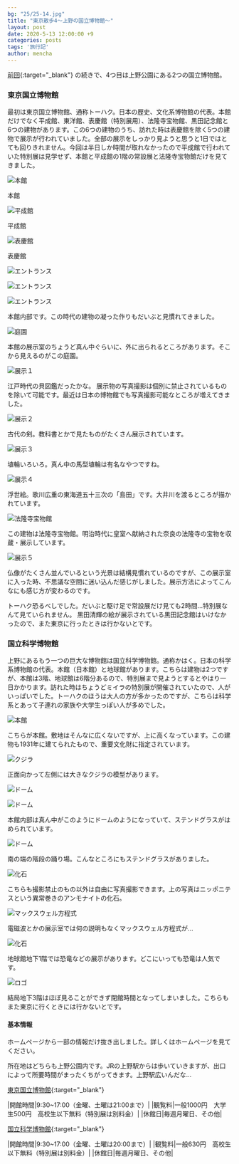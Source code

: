 ```yaml
---
bg: "25/25-14.jpg"
title: "東京散歩4～上野の国立博物館～"
layout: post
date: 2020-5-13 12:00:00 +9
categories: posts
tags: '旅行記'
author: mencha
---
```


[前回]( https://menchan.github.io/posts/tokyo3/ ){:target="_blank"}  の続きで、4つ目は上野公園にある2つの国立博物館。

<!--more-->
### 東京国立博物館

最初は東京国立博物館、通称トーハク。日本の歴史、文化系博物館の代表。本館だけでなく平成館、東洋館、表慶館（特別展用）、法隆寺宝物館、黒田記念館と6つの建物があります。この6つの建物のうち、訪れた時は表慶館を除く5つの建物で展示が行われていました。全部の展示をしっかり見ようと思うと1日ではとても回りきれません。今回は半日しか時間が取れなかったので平成館で行われていた特別展は見学せず、本館と平成館の1階の常設展と法隆寺宝物館だけを見てきました。

![本館](https://drive.google.com/uc?export=view&id=1MXi6gnXUALqDAkSCkRET8_WxPmbz8PVR)

本館

![平成館](https://drive.google.com/uc?export=view&id=1SSXmQnqNpHfOd9xu3Xbhr8qXKcvP6s4n)

平成館

![表慶館](https://drive.google.com/uc?export=view&id=1VIoViq3BijZww4a56kWewrOomrynQmei)

表慶館

![エントランス](https://drive.google.com/uc?export=view&id=1SSbSlGYwX9-r1AATsHc8C33zJHQz-lMt)

![エントランス](https://drive.google.com/uc?export=view&id=1FF-VB8UTKywNSMJ0d-EUOQ12Qnklvaep)

![エントランス](https://drive.google.com/uc?export=view&id=1AP8WcaILr6U6sEb5Isj4uqWun8grPrKR)

本館内部です。この時代の建物の凝った作りもだいぶと見慣れてきました。

![庭園](https://drive.google.com/uc?export=view&id=1fm1OE0XsxTFQK_H4qW7Gfuv5T7VWs25M)

本館の展示室のちょうど真ん中ぐらいに、外に出られるところがあります。そこから見えるのがこの庭園。

![展示１](https://drive.google.com/uc?export=view&id=11a8-zhIuBVa-QUuoHC-u-dZ-KagzPZAA)

江戸時代の貝図鑑だったかな。
展示物の写真撮影は個別に禁止されているものを除いて可能です。最近は日本の博物館でも写真撮影可能なところが増えてきました。

![展示２](https://drive.google.com/uc?export=view&id=1YRtQJ8danBsji6Ua7xYnqFR7vJwwDQpB)

古代の剣。教科書とかで見たものがたくさん展示されています。

![展示３](https://drive.google.com/uc?export=view&id=1pB2lFXvNmgceSC0R_7fT_nKR1PbfEE5a)

埴輪いろいろ。真ん中の馬型埴輪は有名なやつですね。

![展示４](https://drive.google.com/uc?export=view&id=1yLJCZOD0ZPxzozVMBtQI_lL570ZKJjs8)

浮世絵。歌川広重の東海道五十三次の「島田」です。大井川を渡るところが描かれています。

![法隆寺宝物館](https://drive.google.com/uc?export=view&id=1kVnmhETxaP2pQiYLGJBnGmQ7MGqfcGGY)

この建物は法隆寺宝物館。明治時代に皇室へ献納された奈良の法隆寺の宝物を収蔵・展示しています。

![展示５](https://drive.google.com/uc?export=view&id=1MIArRNN5JFJQb9c9MhK5jMfzyFBCN9Fn)

仏像がたくさん並んでいるという光景は結構見慣れているのですが、この展示室に入った時、不思議な空間に迷い込んだ感じがしました。展示方法によってこんなにも感じ方が変わるのです。

トーハク恐るべしでした。だいぶと駆け足で常設展だけ見ても2時間...特別展なんて見ていられません。
黒田清輝の絵が展示されている黒田記念館はいけなかったので、また東京に行ったときは行かないとです。

### 国立科学博物館

上野にあるもう一つの巨大な博物館は国立科学博物館。通称かはく。日本の科学系博物館の代表。本館（日本館）と地球館があります。こちらは建物は2つですが、本館は3階、地球館は6階分あるので、特別展まで見ようとするとやはり一日かかります。訪れた時はちょうどミイラの特別展が開催されていたので、人がいっぱいでした。トーハクのほうは大人の方が多かったのですが、こちらは科学系とあって子連れの家族や大学生っぽい人が多めでした。

![本館](https://drive.google.com/uc?export=view&id=1tNBLtNnTMrlAVZdGO0woqyRbpYDP2bUK)

こちらが本館。敷地はそんなに広くないですが、上に高くなっています。この建物も1931年に建てられたもので、重要文化財に指定されています。

![クジラ](https://drive.google.com/uc?export=view&id=1HlWJEt4OcEylythYlqQTSInvqXf7LSvd)

正面向かって左側には大きなクジラの模型があります。

![ドーム](https://drive.google.com/uc?export=view&id=1MACzL2UEr1rFWUpngnL5u4qnW2L0Z5o1)

![ドーム](https://drive.google.com/uc?export=view&id=1pY6JX9cmz6o-3eqJMButBZFI5x3yj4qp)

本館内部は真ん中がこのようにドームのようになっていて、ステンドグラスがはめられています。

![ドーム](https://drive.google.com/uc?export=view&id=1STcSU9_y5fvvJhMSxerSofN9_Tiinm9a)

南の端の階段の踊り場。こんなところにもステンドグラスがありました。

![化石](https://drive.google.com/uc?export=view&id=1RenRfjDGJUx3U7qBzhzGKUMfYf4j-kNv)

こちらも撮影禁止のもの以外は自由に写真撮影できます。上の写真はニッポニテスという異常巻きのアンモナイトの化石。

![マックスウェル方程式](https://drive.google.com/uc?export=view&id=1s8isyO12ZGWZub7N193ZIbU9K653HJbR)

電磁波とかの展示室では何の説明もなくマックスウェル方程式が...

![化石](https://drive.google.com/uc?export=view&id=1pXk6-__hfCmkYs-yEZlwKvXpD_wohH64)

地球館地下1階では恐竜などの展示があります。どこにいっても恐竜は人気です。

![ロゴ](https://drive.google.com/uc?export=view&id=1viEpUZfRC-iFLgusNqz-R3w_N3lwe5Vi)

結局地下3階はほぼ見ることができず閉館時間となってしまいました。こちらもまた東京に行くときには行かないとです。

#### 基本情報

ホームページから一部の情報だけ抜き出しました。詳しくはホームページを見てください。

所在地はどちらも上野公園内です。JRの上野駅からは歩いていきますが、出口によって所要時間がまったくちがってきます。上野駅広いんだな...

[東京国立博物館](https://www.tnm.jp/){:target="_blank"}

|開館時間|9:30~17:00（金曜、土曜は21:00まで）|
|観覧料|一般1000円　大学生500円　高校生以下無料（特別展は別料金）|
|休館日|毎週月曜日、その他|

[国立科学博物館](https://www.kahaku.go.jp/){:target="_blank"}

|開館時間|9:30~17:00（金曜、土曜は20:00まで）|
|観覧料|一般630円　高校生以下無料（特別展は別料金）|
|休館日|毎週月曜日、その他|
